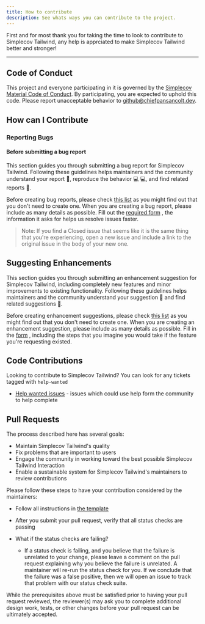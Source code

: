 ```yaml
---
title: How to contribute
description: See whats ways you can contribute to the project.
---
```


First and for most thank you for taking the time to look to contribute to
Simplecov Tailwind, any help is apprciated to make Simplecov Tailwind better
and stronger!

---

## Code of Conduct

This project and everyone participating in it is governed by the [Simplecov
Material Code of Conduct](https://github.com/chiefpansancolt/simplecov-tailwindcss/blob/main/.github/CODE_OF_CONDUCT.md).
By participating, you are expected to uphold this code. Please report
unacceptable behavior to github@chiefpansancolt.dev.

## How can I Contribute

### Reporting Bugs

#### Before submitting a bug report

This section guides you through submitting a bug report for Simplecov Tailwind.
Following these guidelines helps maintainers and the community understand your
report 📝, reproduce the behavior 💻 💻, and find related reports 🔎.

Before creating bug reports, please check [this list](https://github.com/chiefpansancolt/simplecov-tailwindcss/issues?q=is%3Aopen+is%3Aissue+label%3Abug)
as you might find out that you don't need to create one. When you are creating
a bug report, please include as many details as possible. Fill out the
[required form](https://github.com/chiefpansancolt/simplecov-tailwindcss/blob/main/.github/ISSUE_TEMPLATE/bug_report.md)
, the information it asks for helps us resolve issues faster.

> Note: If you find a Closed issue that seems like it is the same thing that you're experiencing, open a new issue and include a link to the original issue in the body of your new one.

## Suggesting Enhancements

This section guides you through submitting an enhancement suggestion for
Simplecov Tailwind, including completely new features and minor improvements to
existing functionality. Following these guidelines helps maintainers and the
community understand your suggestion 📝 and find related suggestions 🔎.

Before creating enhancement suggestions, please check [this list](https://github.com/chiefpansancolt/simplecov-tailwindcss/issues?q=is%3Aopen+is%3Aissue+label%3Aenhancement)
as you might find out that you don't need to create one. When you are creating
an enhancement suggestion, please include as many details as possible. Fill in
the [form](https://github.com/chiefpansancolt/simplecov-tailwindcss/blob/main/.github/ISSUE_TEMPLATE/feature-request.md)
, including the steps that you imagine you would take if the feature you're
requesting existed.

## Code Contributions

Looking to contribute to Simplecov Tailwind? You can look for any tickets tagged with `help-wanted`

- [Help wanted issues](https://github.com/chiefpansancolt/simplecov-tailwindcss/issues?q=is%3Aopen+is%3Aissue+label%3A%22help+wanted%22) - issues which could use help form the community to help complete

## Pull Requests

The process described here has several goals:

- Maintain Simplecov Tailwind's quality
- Fix problems that are important to users
- Engage the community in working toward the best possible Simplecov Tailwind Interaction
- Enable a sustainable system for Simplecov Tailwind's maintainers to review contributions

Please follow these steps to have your contribution considered by the maintainers:

- Follow all instructions in [the template](https://github.com/chiefpansancolt/simplecov-tailwindcss/blob/main/.github/PULL_REQUEST_TEMPLATE.md)
- After you submit your pull request, verify that all status checks are passing

- What if the status checks are failing?
  - If a status check is failing, and you believe that the failure is unrelated to your change, please leave a comment on the pull request explaining why you believe the failure is unrelated. A maintainer will re-run the status check for you. If we conclude that the failure was a false positive, then we will open an issue to track that problem with our status check suite.

While the prerequisites above must be satisfied prior to having your pull request reviewed, the reviewer(s) may ask you to complete additional design work, tests, or other changes before your pull request can be ultimately accepted.
